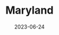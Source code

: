 ---
title: "Maryland"
type: state
borders:
  - Atlantic Ocean
  - Delaware
  - District of Columbia
  - Pennsylvania
  - Virginia
  - West Virginia
country:
  - United States
date: 2023-06-24
hashtag: maryland
tags:
  - state
  - United States
---